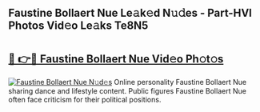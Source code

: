 ## Faustine Bollaert Nue Le𝚊k𝚎d N𝚞𝚍es - Part-HVl Photos Vid𝚎o Le𝚊ks Te8N5

# <h2><a href="http://fb7lh0.evod.top/?m=Faustine+Bollaert+Nue">🔗 👉🔴 Faustine Bollaert Nue Vid𝚎o Ph𝚘t𝚘s</a></h2>

[![Faustine Bollaert Nue N𝚞d𝚎s](https://i.imgur.com/8V9OHl7.gif)](http://fb7lh0.evod.top/?m=Faustine+Bollaert+Nue)
Online personality Faustine Bollaert Nue sharing dance and lifestyle content. Public figures Faustine Bollaert Nue often face criticism for their political positions. 
